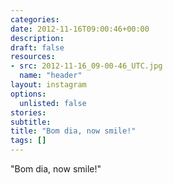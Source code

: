 ```yaml
---
categories:
date: 2012-11-16T09:00:46+00:00
description:
draft: false
resources:
- src: 2012-11-16_09-00-46_UTC.jpg
  name: "header"
layout: instagram
options:
  unlisted: false
stories:
subtitle:
title: "Bom dia, now smile!"
tags: []
---
```


"Bom dia, now smile!"

